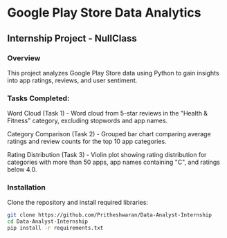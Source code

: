 # Google Play Store Data Analytics
## Internship Project - NullClass

### Overview
This project analyzes Google Play Store data using Python to gain insights into app ratings, reviews, and user sentiment.

### Tasks Completed:
Word Cloud (Task 1) - Word cloud from 5-star reviews in the "Health & Fitness" category, excluding stopwords and app names.

Category Comparison (Task 2) - Grouped bar chart comparing average ratings and review counts for the top 10 app categories.

Rating Distribution (Task 3) - Violin plot showing rating distribution for categories with more than 50 apps, app names containing "C", and ratings below 4.0.

### Installation
Clone the repository and install required libraries:
```sh
git clone https://github.com/Pritheshwaran/Data-Analyst-Internship
cd Data-Analyst-Internship
pip install -r requirements.txt
